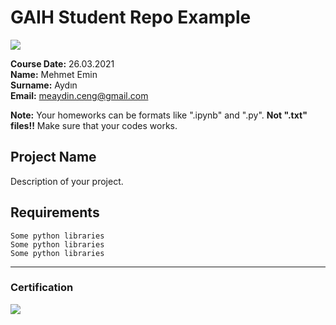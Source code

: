 # GAIH Student Repo Example
![](img/newlogo.png)

**Course Date:** 26.03.2021  
**Name:** Mehmet Emin  
**Surname:** Aydın  
**Email:** meaydin.ceng@gmail.com  

**Note:** Your homeworks can be formats like ".ipynb" and ".py". **Not ".txt" files!!** Make sure that your codes works.  

## Project Name
Description of your project.

## Requirements
```
Some python libraries
Some python libraries
Some python libraries
```
---

### Certification
![](img/TopLearnerCertificate.png)


